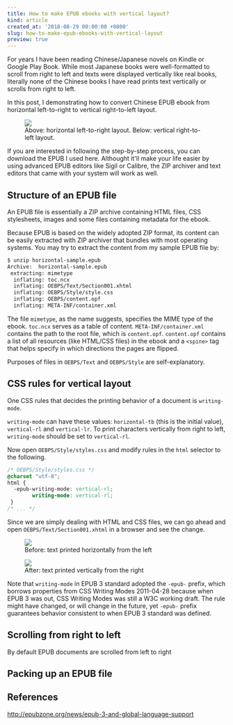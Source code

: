 ```yaml
---
title: How to make EPUB ebooks with vertical layout?
kind: article
created_at: '2018-08-29 00:00:00 +0800'
slug: how-to-make-epub-ebooks-with-vertical-layout
preview: true
---
```


For years I have been reading Chinese/Japanese novels on Kindle or
Google Play Book. While most Japanese books were well-formatted to
scroll from right to left and texts were displayed vertically like real
books, literally none of the Chinese books I have read prints text vertically
or scrolls from right to left.

In this post, I demonstrating how to convert Chinese EPUB ebook from
horizontal left-to-right to vertical right-to-left layout.

<figure>
<img src='./rl-demo.png' style='max-width: 15em;'/>
<figcaption>Above: horizontal left-to-right layout. Below: vertical
right-to-left layout.</figcaption>
</figure>

If you are interested in following the step-by-step process, you can download the
EPUB I used here. Althought it'll make your life easier by using advanced EPUB editors
like Sigil or Calibre, the ZIP archiver and text editors that came with your system
will work as well.

## Structure of an EPUB file

An EPUB file is essentially a ZIP archive containing HTML files, CSS
stylesheets, images and some files containing metadata for the ebook.

Because EPUB is based on the widely adopted ZIP format, its content can
be easily extracted with ZIP archiver that bundles with most operating
systems. You may try to extract the content from my sample EPUB file by:

~~~ bash
$ unzip horizontal-sample.epub
Archive:  horizontal-sample.epub
 extracting: mimetype
  inflating: toc.ncx
  inflating: OEBPS/Text/Section001.xhtml
  inflating: OEBPS/Style/style.css
  inflating: OEBPS/content.opf
  inflating: META-INF/container.xml
~~~

The file `mimetype`, as the name suggests, specifies the MIME type of
the ebook. `toc.ncx` serves as a table of content.
`META-INF/container.xml` contains the path to the root file, which is
`content.opf`. `content.opf` contains a list of all resources (like
HTML/CSS files) in the ebook and a `<spine>` tag that helps specify in
which directions the pages are flipped.

Purposes of files in `OEBPS/Text` and `OEBPS/Style` are self-explanatory.

## CSS rules for vertical layout

One CSS rules that decides the printing behavior of a
document is `writing-mode`.

`writing-mode` can have these values: `horizontal-tb` (this is the initial value),
`vertical-rl` and `vertical-lr`. To print characters vertically from
right to left, `writing-mode` should be set to `vertical-rl`.

Now open `OEBPS/Style/styles.css` and modify rules in the `html`
selector to the following.

~~~ css
/* OEBPS/Style/styles.css */
@charset "utf-8";
html {
  -epub-writing-mode: vertical-rl;
        writing-mode: vertical-rl;
 }
/* ... */
~~~

Since we are simply dealing with HTML and CSS files, we can go ahead and
open `OEBPS/Text/Section001.xhtml` in a browser and see the change.

<figure>
<img src='./writing-mode-initial.png' style='max-width: 15em;'/>
<figcaption>Before: text printed horizontally from the left</figcaption>
</figure>

<figure>
<img src='./writing-mode-vertical-rl.png' style='max-width: 5em;'/>
<figcaption>After: text printed vertically from the right</figcaption>
</figure>

Note that `writing-mode` in EPUB 3 standard adopted the `-epub-` prefix, which
borrows properties from CSS Writing Modes 2011-04-28 because when EPUB 3
was out, CSS Writing Modes was still a W3C working draft. The rule might
have changed, or will change in the future, yet `-epub-` prefix guarantees
behavior consistent to when EPUB 3 standard was defined.

## Scrolling from right to left

By default EPUB documents are scrolled from left to right 

## Packing up an EPUB file

## References
http://epubzone.org/news/epub-3-and-global-language-support

